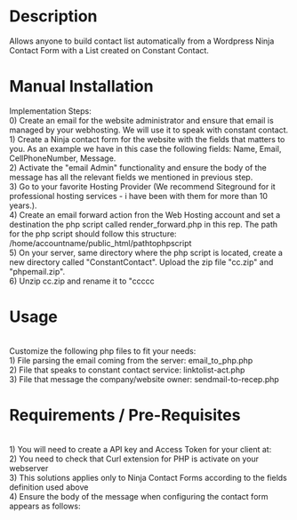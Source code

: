 <h1>Description</h1>
Allows anyone to build contact list automatically from a Wordpress Ninja Contact Form with a List created on Constant Contact.
<p/>
<h1>Manual Installation</h1>
Implementation Steps:<br/>
0) Create an email for the website administrator and ensure that email is managed by your webhosting. We will use it to speak with constant contact.<br/>
1) Create a Ninja contact form for the website with the fields that matters to you. As an example we have in this case the following fields: Name, Email, CellPhoneNumber, Message.<br/>
2) Activate the "email Admin" functionality and ensure the body of the message has all the relevant fields we mentioned in previous step.<br/>
3) Go to your favorite Hosting Provider (We recommend Siteground for it professional hosting services - i have been with them for more than 10 years.).<br/>
4) Create an email forward action fron the Web Hosting account and set a destination the php script called render_forward.php in this rep.
The path for the php script should follow this structure: /home/accountname/public_html/pathtophpscript<br/>
5) On your server, same directory where the php script is located, create a new directory called "ConstantContact". Upload the zip file "cc.zip" and "phpemail.zip".<br/>
6) Unzip cc.zip and rename it to "ccccc
<p/>
<h1>Usage</h1>
<br/>
Customize the following php files to fit your needs:<br/>
1) File parsing the email coming from the server: email_to_php.php<br/>
2) File that speaks to constant contact service: linktolist-act.php<br/>
3) File that message the company/website owner: sendmail-to-recep.php<br/>

<p/>
<h1>Requirements / Pre-Requisites</h1>
<br/>
1) You will need to create a API key and Access Token for your client at: <br/>
2) You need to check that Curl extension for PHP is activate on your webserver<br/>
3) This solutions applies only to Ninja Contact Forms according to the fields definition used above<br/>
4) Ensure the body of the message when configuring the contact form appears as follows:<br/>

